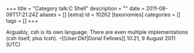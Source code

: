 +++
title = "Category talk:C Shell"
description = ""
date = 2011-08-09T17:21:24Z
aliases = []
[extra]
id = 10262
[taxonomies]
categories = []
tags = []
+++

Arguably, csh is its own language. There are even multiple implementations (csh itself, plus tcsh). –[[User:Dkf|Donal Fellows]] 10:21, 9 August 2011 (UTC)
